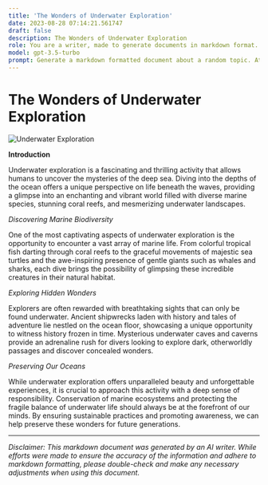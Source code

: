 ```yaml
---
title: 'The Wonders of Underwater Exploration'
date: 2023-08-28 07:14:21.561747
draft: false
description: The Wonders of Underwater Exploration
role: You are a writer, made to generate documents in markdown format. It is very important that all of the documents you generate are in valid markdown format.
model: gpt-3.5-turbo
prompt: Generate a markdown formatted document about a random topic. At the bottom, include a disclaimer explaining that the document was generated by you. The first line of the document should be the title. Make sure that the entire document is in proper markdown format, using a mix of various tags to make the document visually appealing.
---
```


# The Wonders of Underwater Exploration

![Underwater Exploration](https://example.com/underwater_exploration.jpg)

**Introduction**

Underwater exploration is a fascinating and thrilling activity that allows humans to uncover the mysteries of the deep sea. Diving into the depths of the ocean offers a unique perspective on life beneath the waves, providing a glimpse into an enchanting and vibrant world filled with diverse marine species, stunning coral reefs, and mesmerizing underwater landscapes.

*Discovering Marine Biodiversity*

One of the most captivating aspects of underwater exploration is the opportunity to encounter a vast array of marine life. From colorful tropical fish darting through coral reefs to the graceful movements of majestic sea turtles and the awe-inspiring presence of gentle giants such as whales and sharks, each dive brings the possibility of glimpsing these incredible creatures in their natural habitat.

*Exploring Hidden Wonders*

Explorers are often rewarded with breathtaking sights that can only be found underwater. Ancient shipwrecks laden with history and tales of adventure lie nestled on the ocean floor, showcasing a unique opportunity to witness history frozen in time. Mysterious underwater caves and caverns provide an adrenaline rush for divers looking to explore dark, otherworldly passages and discover concealed wonders.

*Preserving Our Oceans*

While underwater exploration offers unparalleled beauty and unforgettable experiences, it is crucial to approach this activity with a deep sense of responsibility. Conservation of marine ecosystems and protecting the fragile balance of underwater life should always be at the forefront of our minds. By ensuring sustainable practices and promoting awareness, we can help preserve these wonders for future generations.

---

*Disclaimer: This markdown document was generated by an AI writer. While efforts were made to ensure the accuracy of the information and adhere to markdown formatting, please double-check and make any necessary adjustments when using this document.*
